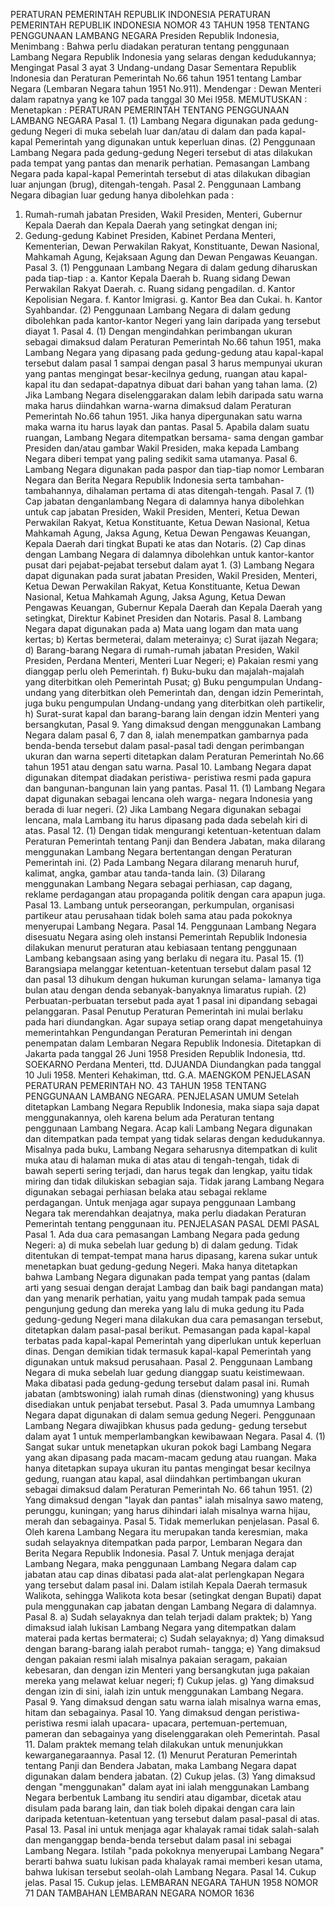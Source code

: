  PERATURAN PEMERINTAH REPUBLIK INDONESIA PERATURAN PEMERINTAH REPUBLIK INDONESIA NOMOR 43 TAHUN 1958 TENTANG PENGGUNAAN LAMBANG NEGARA Presiden Republik Indonesia,
Menimbang :
 Bahwa perlu diadakan peraturan tentang penggunaan Lambang Negara Republik Indonesia yang selaras dengan kedudukannya; Mengingat Pasal 3 ayat 3 Undang-undang Dasar Sementara Republik Indonesia dan Peraturan Pemerintah No.66 tahun 1951 tentang Lambar Negara (Lembaran Negara tahun 1951 No.911). Mendengar : Dewan Menteri dalam rapatnya yang ke 107 pada tanggal 30 Mei l958.
MEMUTUSKAN :
 Menetapkan : PERATURAN PEMERINTAH TENTANG PENGGUNAAN LAMBANG NEGARA Pasal 1.
(1) Lambang Negara digunakan pada gedung-gedung Negeri di muka sebelah luar dan/atau di dalam dan pada kapal-kapal Pemerintah yang digunakan untuk keperluan dinas.
(2) Penggunaan Lambang Negara pada gedung-gedung Negeri tersebut di atas dilakukan pada tempat yang pantas dan menarik perhatian. Pemasangan Lambang Negara pada kapal-kapal Pemerintah tersebut di atas dilakukan dibagian luar anjungan (brug), ditengah-tengah. Pasal 2. Penggunaan Lambang Negara dibagian luar gedung hanya dibolehkan pada :
1. Rumah-rumah jabatan Presiden, Wakil Presiden, Menteri, Gubernur Kepala Daerah dan Kepala Daerah yang setingkat dengan ini;
2. Gedung-gedung Kabinet Presiden, Kabinet Perdana Menteri, Kementerian, Dewan Perwakilan Rakyat, Konstituante, Dewan Nasional, Mahkamah Agung, Kejaksaan Agung dan Dewan Pengawas Keuangan. Pasal 3.
(1) Penggunaan Lambang Negara di dalam gedung diharuskan pada tiap-tiap :
a. Kantor Kepala Daerah b. Ruang sidang Dewan Perwakilan Rakyat Daerah.
c. Ruang sidang pengadilan.
d. Kantor Kepolisian Negara.
f. Kantor Imigrasi.
g. Kantor Bea dan Cukai.
h. Kantor Syahbandar.
(2) Penggunaan Lambang Negara di dalam gedung dibolehkan pada kantor-kantor Negeri yang lain daripada yang tersebut diayat 1. Pasal 4.
(1) Dengan mengindahkan perimbangan ukuran sebagai dimaksud dalam Peraturan Pemerintah No.66 tahun 1951, maka Lambang Negara yang dipasang pada gedung-gedung atau kapal-kapal tersebut dalam pasal 1 sampai dengan pasal 3 harus mempunyai ukuran yang pantas mengingat besar-kecilnya gedung, ruangan atau kapal-kapal itu dan sedapat-dapatnya dibuat dari bahan yang tahan lama.
(2) Jika Lambang Negara diselenggarakan dalam lebih daripada satu warna maka harus diindahkan warna-warna dimaksud dalam Peraturan Pemerintah No.66 tahun 1951. Jika hanya dipergunakan satu warna maka warna itu harus layak dan pantas. Pasal 5. Apabila dalam suatu ruangan, Lambang Negara ditempatkan bersama- sama dengan gambar Presiden dan/atau gambar Wakil Presiden, maka kepada Lambang Negara diberi tempat yang paling sedikit sama utamanya. Pasal 6. Lambang Negara digunakan pada paspor dan tiap-tiap nomor Lembaran Negara dan Berita Negara Republik Indonesia serta tambahan- tambahannya, dihalaman pertama di atas ditengah-tengah. Pasal 7.
(1) Cap jabatan denganlambang Negara di dalamnya hanya dibolehkan untuk cap jabatan Presiden, Wakil Presiden, Menteri, Ketua Dewan Perwakilan Rakyat, Ketua Konstituante, Ketua Dewan Nasional, Ketua Mahkamah Agung, Jaksa Agung, Ketua Dewan Pengawas Keuangan, Kepala Daerah dari tingkat Bupati ke atas dan Notaris.
(2) Cap dinas dengan Lambang Negara di dalamnya dibolehkan untuk kantor-kantor pusat dari pejabat-pejabat tersebut dalam ayat 1.
(3) Lambang Negara dapat digunakan pada surat jabatan Presiden, Wakil Presiden, Menteri, Ketua Dewan Perwakilan Rakyat, Ketua Konstituante, Ketua Dewan Nasional, Ketua Mahkamah Agung, Jaksa Agung, Ketua Dewan Pengawas Keuangan, Gubernur Kepala Daerah dan Kepala Daerah yang setingkat, Direktur Kabinet Presiden dan Notaris. Pasal 8. Lambang Negara dapat digunakan pada a) Mata uang logam dan mata uang kertas; b) Kertas bermeterai, dalam meterainya; c) Surat ijazah Negara; d) Barang-barang Negara di rumah-rumah jabatan Presiden, Wakil Presiden, Perdana Menteri, Menteri Luar Negeri; e) Pakaian resmi yang dianggap perlu oleh Pemerintah. f) Buku-buku dan majalah-majalah yang diterbitkan oleh Pemerintah Pusat; g) Buku pengumpulan Undang-undang yang diterbitkan oleh Pemerintah dan, dengan idzin Pemerintah, juga buku pengumpulan Undang-undang yang diterbitkan oleh partikelir, h) Surat-surat kapal dan barang-barang lain dengan idzin Menteri yang bersangkutan, Pasal 9. Yang dimaksud dengan menggunakan Lambang Negara dalam pasal 6, 7 dan 8, ialah menempatkan gambarnya pada benda-benda tersebut dalam pasal-pasal tadi dengan perimbangan ukuran dan warna seperti ditetapkan dalam Peraturan Pemerintah No.66 tahun 1951 atau dengan satu warna. Pasal 10. Lambang Negara dapat digunakan ditempat diadakan peristiwa- peristiwa resmi pada gapura dan bangunan-bangunan lain yang pantas. Pasal 11.
(1) Lambang Negara dapat digunakan sebagai lencana oleh warga- negara Indonesia yang berada di luar negeri.
(2) Jika Lambang Negara digunakan sebagai lencana, mala Lambang itu harus dipasang pada dada sebelah kiri di atas. Pasal 12.
(1) Dengan tidak mengurangi ketentuan-ketentuan dalam Peraturan Pemerintah tentang Panji dan Bendera Jabatan, maka dilarang menggunakan Lambang Negara bertentangan dengan Peraturan Pemerintah ini.
(2) Pada Lambang Negara dilarang menaruh huruf, kalimat, angka, gambar atau tanda-tanda lain.
(3) Dilarang menggunakan Lambang Negara sebagai perhiasan, cap dagang, reklame perdagangan atau propaganda politik dengan cara apapun juga. Pasal 13. Lambang untuk perseorangan, perkumpulan, organisasi partikeur atau perusahaan tidak boleh sama atau pada pokoknya menyerupai Lambang Negara. Pasal 14. Penggunaan Lambang Negara disesuatu Negara asing oleh instansi Pemerintah Republik Indonesia dilakukan menurut peraturan atau kebiasaan tentang penggunaan Lambang kebangsaan asing yang berlaku di negara itu. Pasal 15.
(1) Barangsiapa melanggar ketentuan-ketentuan tersebut dalam pasal 12 dan pasal 13 dihukum dengan hukuman kurungan selama- lamanya tiga bulan atau dengan denda sebanyak-banyaknya limaratus rupiah.
(2) Perbuatan-perbuatan tersebut pada ayat 1 pasal ini dipandang sebagai pelanggaran. Pasal Penutup Peraturan Pemerintah ini mulai berlaku pada hari diundangkan. Agar supaya setiap orang dapat mengetahuinya memerintahkan Pengundangan Peraturan Pemerintah ini dengan penempatan dalam Lembaran Negara Republik Indonesia. Ditetapkan di Jakarta pada tanggal 26 Juni 1958 Presiden Republik Indonesia, ttd. SOEKARNO Perdana Menteri, ttd. DJUANDA Diundangkan pada tanggal 10 Juli 1958. Menteri Kehakiman, ttd. G.A. MAENGKOM PENJELASAN PERATURAN PEMERINTAH NO. 43 TAHUN 1958 TENTANG PENGGUNAAN LAMBANG NEGARA. PENJELASAN UMUM Setelah ditetapkan Lambang Negara Republik Indonesia, maka siapa saja dapat menggunakannya, oleh karena belum ada Peraturan tentang penggunaan Lambang Negara. Acap kali Lambang Negara digunakan dan ditempatkan pada tempat yang tidak selaras dengan kedudukannya. Misalnya pada buku, Lambang Negara seharusnya ditempatkan di kulit muka atau di halaman muka di atas atau di tengah-tengah, tidak di bawah seperti sering terjadi, dan harus tegak dan lengkap, yaitu tidak miring dan tidak dilukiskan sebagian saja. Tidak jarang Lambang Negara digunakan sebagai perhiasan belaka atau sebagai reklame perdagangan. Untuk menjaga agar supaya penggunaan Lambang Negara tak merendahkan deajatnya, maka perlu diadakan Peraturan Pemerintah tentang penggunaan itu. PENJELASAN PASAL DEMI PASAL Pasal 1. Ada dua cara pemasangan Lambang Negara pada gedung Negeri: a) di muka sebelah luar gedung b) di dalam gedung. Tidak ditentukan di tempat-tempat mana harus dipasang, karena sukar untuk menetapkan buat gedung-gedung Negeri. Maka hanya ditetapkan bahwa Lambang Negara digunakan pada tempat yang pantas (dalam arti yang sesuai dengan derajat Lambag dan baik bagi pandangan mata) dan yang menarik perhatian, yaitu yang mudah tampak pada semua pengunjung gedung dan mereka yang lalu di muka gedung itu Pada gedung-gedung Negeri mana dilakukan dua cara pemasangan tersebut, ditetapkan dalam pasal-pasal berikut. Pemasangan pada kapal-kapal terbatas pada kapal-kapal Pemerintah yang diperlukan untuk keperluan dinas. Dengan demikian tidak termasuk kapal-kapal Pemerintah yang digunakan untuk maksud perusahaan. Pasal 2. Penggunaan Lambang Negara di muka sebelah luar gedung dianggap suatu keistimewaan. Maka dibatasi pada gedung-gedung tersebut dalam pasal ini. Rumah jabatan (ambtswoning) ialah rumah dinas (dienstwoning) yang khusus disediakan untuk penjabat tersebut. Pasal 3. Pada umumnya Lambang Negara dapat digunakan di dalam semua gedung Negeri. Penggunaan Lambang Negara diwajibkan khusus pada gedung- gedung tersebut dalam ayat 1 untuk memperlambangkan kewibawaan Negara. Pasal 4.
(1) Sangat sukar untuk menetapkan ukuran pokok bagi Lambang Negara yang akan dipasang pada macam-macam gedung atau ruangan. Maka hanya ditetapkan supaya ukuran itu pantas mengingat besar kecilnya gedung, ruangan atau kapal, asal diindahkan pertimbangan ukuran sebagai dimaksud dalam Peraturan Pemerintah No. 66 tahun 1951.
(2) Yang dimaksud dengan "layak dan pantas" ialah misalnya sawo mateng, perunggu, kuningan; yang harus dihindari ialah misalnya warna hijau, merah dan sebagainya. Pasal 5. Tidak memerlukan penjelasan. Pasal 6. Oleh karena Lambang Negara itu merupakan tanda keresmian, maka sudah selayaknya ditempatkan pada parpor, Lembaran Negara dan Berita Negara Republik Indonesia. Pasal 7. Untuk menjaga derajat Lambang Negara, maka penggunaan Lambang Negara dalam cap jabatan atau cap dinas dibatasi pada alat-alat perlengkapan Negara yang tersebut dalam pasal ini. Dalam istilah Kepala Daerah termasuk Walikota, sehingga Walikota kota besar (setingkat dengan Bupati) dapat pula menggunakan cap jabatan dengan Lambang Negara di dalamnya. Pasal 8. a) Sudah selayaknya dan telah terjadi dalam praktek; b) Yang dimaksud ialah lukisan Lambang Negara yang ditempatkan dalam materai pada kertas bermaterai; c) Sudah selayaknya; d) Yang dimaksud dengan barang-barang ialah perabot rumah- tangga; e) Yang dimaksud dengan pakaian resmi ialah misalnya pakaian seragam, pakaian kebesaran, dan dengan izin Menteri yang bersangkutan juga pakaian mereka yang melawat keluar negeri; f) Cukup jelas. g) Yang dimaksud dengan izin di sini, ialah izin untuk menggunakan Lambang Negara. Pasal 9. Yang dimaksud dengan satu warna ialah misalnya warna emas, hitam dan sebagainya. Pasal 10. Yang dimaksud dengan peristiwa-peristiwa resmi ialah upacara- upacara, pertemuan-pertemuan, pameran dan sebagainya yang diselenggarakan oleh Pemerintah. Pasal 11. Dalam praktek memang telah dilakukan untuk menunjukkan kewarganegaraannya. Pasal 12.
(1) Menurut Peraturan Pemerintah tentang Panji dan Bendera Jabatan, maka Lambang Negara dapat digunakan dalam bendera jabatan.
(2) Cukup jelas. (3) Yang dimaksud dengan "menggunakan" dalam ayat ini ialah menggunakan Lambang Negara berbentuk Lambang itu sendiri atau digambar, dicetak atau disulam pada barang lain, dan tiak boleh dipakai dengan cara lain daripada ketentuan-ketentuan yang tersebut dalam pasal-pasal di atas. Pasal 13. Pasal ini untuk menjaga agar khalayak ramai tidak salah-salah dan menganggap benda-benda tersebut dalam pasal ini sebagai Lambang Negara. Istilah "pada pokoknya menyerupai Lambang Negara" berarti bahwa suatu lukisan pada khalayak ramai memberi kesan utama, bahwa lukisan tersebut seolah-olah Lambang Negara. Pasal 14. Cukup jelas. Pasal 15. Cukup jelas. LEMBARAN NEGARA TAHUN 1958 NOMOR 71 DAN TAMBAHAN LEMBARAN NEGARA NOMOR 1636